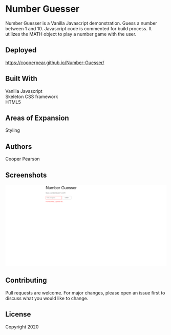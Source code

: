 # Number Guesser
Number Guesser is a Vanilla Javascript demonstration. Guess a number between 1 and 10. Javascript code is commented for build process. It utilizes the MATH object to play a number game with the user. 

## Deployed
https://cooperpear.github.io/Number-Guesser/

## Built With
Vanilla Javascript<br>
Skeleton CSS framework<br>
HTML5<br>

## Areas of Expansion
Styling

## Authors
Cooper Pearson

## Screenshots
![Home](https://github.com/cooperpear/Number-Guesser/blob/master/Number-Guesser.png?raw=true "Home")

## Contributing
Pull requests are welcome. For major changes, please open an issue first to discuss what you would like to change.

## License
Copyright 2020